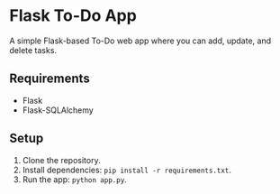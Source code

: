 # Flask To-Do App

A simple Flask-based To-Do web app where you can add, update, and delete tasks.

## Requirements
- Flask
- Flask-SQLAlchemy

## Setup
1. Clone the repository.
2. Install dependencies: `pip install -r requirements.txt`.
3. Run the app: `python app.py`.
